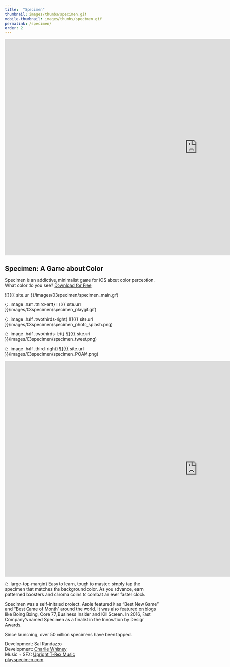 ```yaml
---
title:  "Specimen"
thumbnail: images/thumbs/specimen.gif
mobile-thumbnail: images/thumbs/specimen.gif
permalink: /specimen/
order: 2
---
```


<div class='embed-container'>
<iframe src="https://player.vimeo.com/video/133349411?color=f16961&title=0&byline=0&portrait=0" width="1250" height="703" frameborder="0" webkitallowfullscreen mozallowfullscreen allowfullscreen></iframe>
</div>

## Specimen: A Game about Color
 Specimen is an addictive, minimalist game for iOS about color perception.  What color do you see? <a href="https://itunes.apple.com/us/app/specimen-a-game-about-color/id999930535?mt=8">Download for Free</a>



![]({{ site.url }}/images/03specimen/specimen_main.gif)

{: .image .half .third-left}
![]({{ site.url }}/images/03specimen/specimen_playgif.gif)

{: .image .half .twothirds-right}
![]({{ site.url }}/images/03specimen/specimen_photo_splash.png)

{: .image .half .twothirds-left}
![]({{ site.url }}/images/03specimen/specimen_tweet.png)

{: .image .half .third-right}
![]({{ site.url }}/images/03specimen/specimen_POAM.png)

<div class="clear"></div>

<div class='embed-container'>
  <iframe width="1250" height="703" src="https://www.youtube.com/embed/qTdryqSqaF4?rel=0&amp;showinfo=0" frameborder="0" allowfullscreen></iframe>
</div>


{: .large-top-margin}
Easy to learn, tough to master: simply tap the specimen that matches the background color. As you advance, earn patterned boosters and chroma coins to combat an ever faster clock. 

Specimen was a self-initated project. Apple featured it as “Best New Game” and “Best Game of Month” around the world. It was also featured on blogs like Boing Boing, Core 77, Business Insider and Kill Screen. In 2016, Fast Company’s named Specimen as a finalist in the Innovation by Design Awards.

Since launching, over 50 million specimens have been tapped.
 
Development: Sal Randazzo<br/>
Development: [Charlie Whitney](http://sharkbox.com/)<br/>
Music + SFX: [Upright T-Rex Music](http://uprighttrexmusic.com/)<br/>
[playspecimen.com](http://playspecimen.com)
